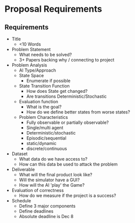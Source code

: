 # Proposal Requirements

## Requirements

- Title
  - <10 Words
- Problem Statement
  - What needs to be solved?
  - 3+ Papers backing why / connecting to project
- Problem Analysis
  - AI Type/Approach
  - State Space
    - Enumerate if possible
  - State Transition Function
    - How does State get changed?
    - Are transitions Deterministic/Stochastic
  - Evaluation function
    - What is the goal?
    - How do we define better states from worse states?
  - Problem Characteristics
    - Fully observable or partially observable?
    - Single/multi agent
    - Deterministic/stochastic
    - Episodic/sequential
    - static/dynamic
    - discrete/continuous
- Dataset
  - What data do we have access to?
  - How can this data be used to attack the problem
- Deliverable
  - What will the final product look like?
  - Will the simulator have a GUI?
  - How will the AI 'play' the Game?
- Evaluation of correctness
  - How do we measure if the project is a success?
- Schedule
  - Define 3 major components
  - Define deadlines
  - Absolute deadline is Dec 8
